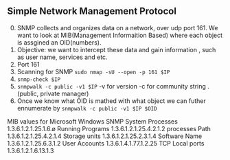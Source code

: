 ## Simple Network Management Protocol 
0. SNMP collects and organizes data on a network, over udp port 161. We want to look at MIB(Management Informaition Based) where each object is assgined an OID(numbers).
1. Objective: we want to intercept these data and gain information , such as user name, services and etc.  
2. Port 161
3. Scanning for SNMP `sudo nmap -sU --open -p 161 $IP`
4. `snmp-check $IP`
5. `snmpwalk -c public -v1 $IP`  -v for version -c for community string . (public, private manager)
6. Once we know what OID is mathed with what object we can futher ennumerate by `snmpwalk -c public -v1 $IP $OID`

MIB values for Microsoft Windows SNMP 
System Processes 
1.3.6.1.2.1.25.1.6.ø 
Running Programs 
1.3.6.1.2.1.25.4.2.1.2 
processes Path 
1.3.6.1.2.1.25.4.2.1.4 
Storage units 
1.3.6.1.2.1.25.2.3.1.4 
Software Name 
1.3.6.1.2.1.25.6.3.1.2 
User Accounts 
1.3.6.1.4.1.77.1.2.25 
TCP Local ports 
1.3.6.1.2.1.6.13.1.3 




